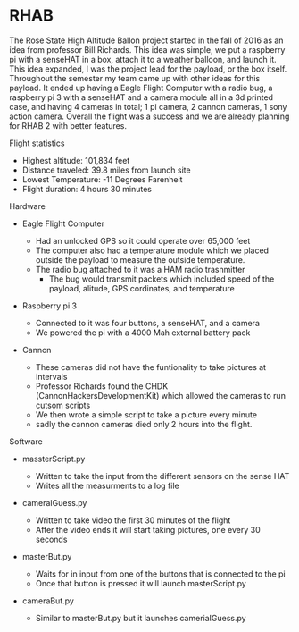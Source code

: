 # RHAB
The Rose State High Altitude Ballon project started in the fall of 2016 as an idea from professor Bill Richards. This idea was simple, we put a raspberry pi with a senseHAT in a box, attach it to a weather balloon, and launch it. This idea expanded, I was the project lead for the payload, or the box itself. Throughout the semester my team came up with other ideas for this payload. It ended up having a Eagle Flight Computer with a radio bug, a raspberry pi 3 with a senseHAT and a camera module all in a 3d printed case, and having 4 cameras in total; 1 pi camera, 2 cannon cameras, 1 sony action camera. Overall the flight was a success and we are already planning for RHAB 2 with better features.

Flight statistics
- Highest altitude: 101,834 feet
- Distance traveled: 39.8 miles from launch site
- Lowest Temperature: -11 Degrees Farenheit
- Flight duration: 4 hours 30 minutes

Hardware
 - Eagle Flight Computer
   - Had an unlocked GPS so it could operate over 65,000 feet
   - The computer also had a temperature module which we placed outside the payload to measure the outside temperature.
   - The radio bug attached to it was a HAM radio trasnmitter
      - The bug would transmit packets which included speed of the payload, alitude, GPS cordinates, and temperature

  - Raspberry pi 3
    - Connected to it was four buttons, a senseHAT, and a camera
    - We powered the pi with a 4000 Mah external battery pack

  - Cannon 
    - These cameras did not have the funtionality to take pictures at intervals
    - Professor Richards found the CHDK (CannonHackersDevelopmentKit) which allowed the cameras to run cutsom scripts
    - We then wrote a simple script to take a picture every minute
    - sadly the cannon cameras died only 2 hours into the flight.
    
Software
  - massterScript.py
    - Written to take the input from the different sensors on the sense HAT
    - Writes all the measurments to a log file

  - cameraIGuess.py
    - Written to take video the first 30 minutes of the flight
    - After the video ends it will start taking pictures, one every 30 seconds

  - masterBut.py
    - Waits for in input from one of the buttons that is connected to the pi
    - Once that button is pressed it will launch masterScript.py

  - cameraBut.py
    - Similar to masterBut.py but it launches cameriaIGuess.py
